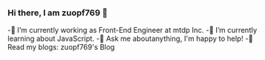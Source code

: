 ### Hi there, I am zuopf769 👋

-🔭 I’m currently working as Front-End Engineer at mtdp Inc.
-🌱 I’m currently learning about JavaScript.
-💬 Ask me aboutanything, I'm happy to help!
-📝 Read my blogs: zuopf769's Blog

